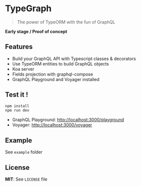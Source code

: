 # TypeGraph

> The power of TypeORM with the fun of GraphQL

**Early stage / Proof of concept**

## Features

* Build your GraphQL API with Typescript classes & decorators
* Use TypeORM entities to build GraphQL objects
* Koa server
* Fields projection with graphql-compose
* GraphQL Playground and Voyager installed

## Test it !

```sh
npm install
npm run dev
```

* GraphQL Playground: [http://localhost:3000/playground](http://localhost:3000/playground)
* Voyager: [http://localhost:3000/voyager](http://localhost:3000/playground)

## Example

See `example` folder

## License

**MIT**: See `LICENSE` file

